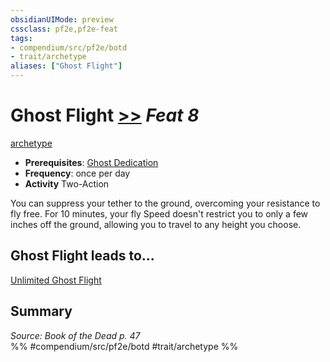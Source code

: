 ```yaml
---
obsidianUIMode: preview
cssclass: pf2e,pf2e-feat
tags:
- compendium/src/pf2e/botd
- trait/archetype
aliases: ["Ghost Flight"]
---
```

# Ghost Flight  [>>](../../rules/core-rulebook/chapter-9-playing-the-game.md#Actions "Two-Action") *Feat 8*  
[archetype](../../rules/traits/archetype.md)  

- **Prerequisites**: [Ghost Dedication](ghost-dedication-botd.md)
- **Frequency**: once per day
- **Activity** Two-Action

You can suppress your tether to the ground, overcoming your resistance to fly free. For 10 minutes, your fly Speed doesn't restrict you to only a few inches off the ground, allowing you to travel to any height you choose.

## Ghost Flight leads to...

[Unlimited Ghost Flight](unlimited-ghost-flight-botd.md)

## Summary

*Source: Book of the Dead p. 47*  
%% #compendium/src/pf2e/botd #trait/archetype %%